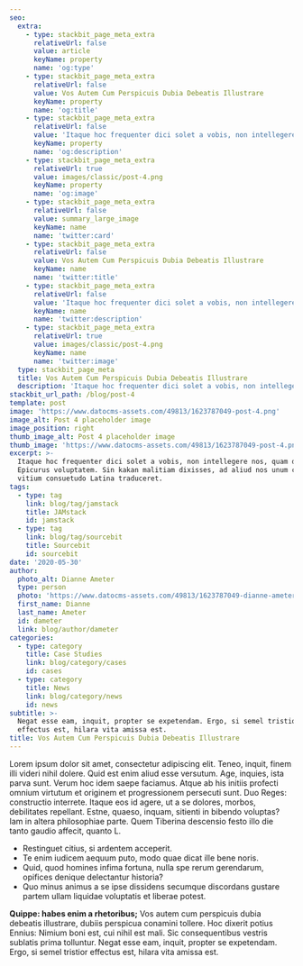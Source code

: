 ```yaml
---
seo:
  extra:
    - type: stackbit_page_meta_extra
      relativeUrl: false
      value: article
      keyName: property
      name: 'og:type'
    - type: stackbit_page_meta_extra
      relativeUrl: false
      value: Vos Autem Cum Perspicuis Dubia Debeatis Illustrare
      keyName: property
      name: 'og:title'
    - type: stackbit_page_meta_extra
      relativeUrl: false
      value: 'Itaque hoc frequenter dici solet a vobis, non intellegere nos'
      keyName: property
      name: 'og:description'
    - type: stackbit_page_meta_extra
      relativeUrl: true
      value: images/classic/post-4.png
      keyName: property
      name: 'og:image'
    - type: stackbit_page_meta_extra
      relativeUrl: false
      value: summary_large_image
      keyName: name
      name: 'twitter:card'
    - type: stackbit_page_meta_extra
      relativeUrl: false
      value: Vos Autem Cum Perspicuis Dubia Debeatis Illustrare
      keyName: name
      name: 'twitter:title'
    - type: stackbit_page_meta_extra
      relativeUrl: false
      value: 'Itaque hoc frequenter dici solet a vobis, non intellegere nos'
      keyName: name
      name: 'twitter:description'
    - type: stackbit_page_meta_extra
      relativeUrl: true
      value: images/classic/post-4.png
      keyName: name
      name: 'twitter:image'
  type: stackbit_page_meta
  title: Vos Autem Cum Perspicuis Dubia Debeatis Illustrare
  description: 'Itaque hoc frequenter dici solet a vobis, non intellegere nos'
stackbit_url_path: /blog/post-4
template: post
image: 'https://www.datocms-assets.com/49813/1623787049-post-4.png'
image_alt: Post 4 placeholder image
image_position: right
thumb_image_alt: Post 4 placeholder image
thumb_image: 'https://www.datocms-assets.com/49813/1623787049-post-4.png'
excerpt: >-
  Itaque hoc frequenter dici solet a vobis, non intellegere nos, quam dicat
  Epicurus voluptatem. Sin kakan malitiam dixisses, ad aliud nos unum certum
  vitium consuetudo Latina traduceret.
tags:
  - type: tag
    link: blog/tag/jamstack
    title: JAMstack
    id: jamstack
  - type: tag
    link: blog/tag/sourcebit
    title: Sourcebit
    id: sourcebit
date: '2020-05-30'
author:
  photo_alt: Dianne Ameter
  type: person
  photo: 'https://www.datocms-assets.com/49813/1623787049-dianne-ameter.jpg'
  first_name: Dianne
  last_name: Ameter
  id: dameter
  link: blog/author/dameter
categories:
  - type: category
    title: Case Studies
    link: blog/category/cases
    id: cases
  - type: category
    title: News
    link: blog/category/news
    id: news
subtitle: >-
  Negat esse eam, inquit, propter se expetendam. Ergo, si semel tristior
  effectus est, hilara vita amissa est.
title: Vos Autem Cum Perspicuis Dubia Debeatis Illustrare
---
```


Lorem ipsum dolor sit amet, consectetur adipiscing elit. Teneo, inquit, finem illi videri nihil dolere. Quid est enim aliud esse versutum. Age, inquies, ista parva sunt. Verum hoc idem saepe faciamus. Atque ab his initiis profecti omnium virtutum et originem et progressionem persecuti sunt. Duo Reges: constructio interrete. Itaque eos id agere, ut a se dolores, morbos, debilitates repellant. Estne, quaeso, inquam, sitienti in bibendo voluptas? Iam in altera philosophiae parte. Quem Tiberina descensio festo illo die tanto gaudio affecit, quanto L.

- Restinguet citius, si ardentem acceperit.
- Te enim iudicem aequum puto, modo quae dicat ille bene noris.
- Quid, quod homines infima fortuna, nulla spe rerum gerendarum, opifices denique delectantur historia?
- Quo minus animus a se ipse dissidens secumque discordans gustare partem ullam liquidae voluptatis et liberae potest.

**Quippe: habes enim a rhetoribus;** Vos autem cum perspicuis dubia debeatis illustrare, dubiis perspicua conamini tollere. Hoc dixerit potius Ennius: Nimium boni est, cui nihil est mali. Sic consequentibus vestris sublatis prima tolluntur. Negat esse eam, inquit, propter se expetendam. Ergo, si semel tristior effectus est, hilara vita amissa est.
